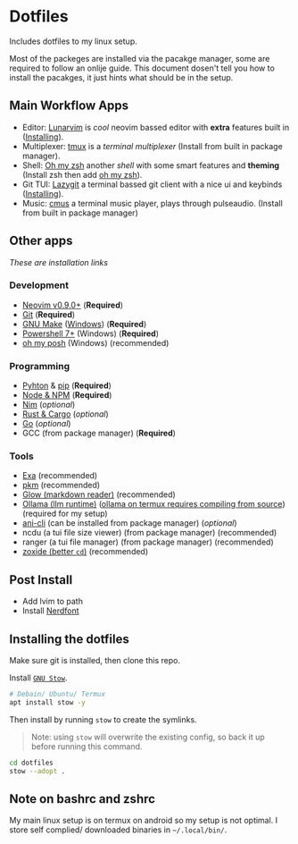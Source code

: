 # Dotfiles
Includes dotfiles to my linux setup.

Most of the packeges are installed via the pacakge manager, some are required to follow an onlije guide. 
This document dosen't tell you how to install the pacakges, 
it just hints what should be in the setup.

## Main Workflow Apps
- Editor: [Lunarvim](https://lunarvim.org/) is *cool* neovim bassed editor with **extra** features built in ([Installing](https://www.lunarvim.org/docs/installation)).
- Multiplexer: [tmux](https://github.com/tmux/tmux) is a *terminal multiplexer* (Install from built in package manager).
- Shell: [Oh my zsh](https://ohmyz.sh/) another *shell* with some smart features and **theming** (Install zsh then add [oh my zsh](https://github.com/ohmyzsh/ohmyzsh/wiki#welcome-to-oh-my-zsh)).
- Git TUI: [Lazygit](https://github.com/jesseduffield/lazygit) a terminal bassed git client with a nice ui and keybinds ([Installing](https://github.com/jesseduffield/lazygit#installation)).
- Music: [cmus](https://cmus.github.io/) a terminal music player, plays through pulseaudio. (Install from built in package manager)

## Other apps
*These are installation links*

### Development
- [Neovim v0.9.0+](https://github.com/neovim/neovim/wiki/Installing-Neovim) (**Required**)
- [Git](https://cli.github.com/) (**Required**)
- [GNU Make](https://www.gnu.org/software/make/) ([Windows](https://gnuwin32.sourceforge.net/packages/make.htm)) (**Required**)
- [Powershell 7+](https://learn.microsoft.com/en-us/powershell/scripting/whats-new/migrating-from-windows-powershell-51-to-powershell-7?view=powershell-7.2) (Windows) (**Required**)
- [oh my posh](https://ohmyposh.dev/) (Windows) (recommended)

### Programming
- [Pyhton](https://www.python.org/) & [pip](https://pypi.org/project/pip/) (**Required**)
- [Node & NPM](https://nodejs.org/) (**Required**)
- [Nim](https://nim-lang.org/install.html) (*optional*)
- [Rust & Cargo](https://www.rust-lang.org/tools/install) (*optional*)
- [Go](https://go.dev/) (*optional*)
- GCC (from package manager) (**Required**)

### Tools
- [Exa](https://the.exa.website/) (recommended)
- [pkm](https://github.com/wick3dr0se/pkm) (recommended)
- [Glow (markdown reader)](https://github.com/charmbracelet/glow) (recommended)
- [Ollama (llm runtime)](https://github.com/ollama/ollama) ([ollama on termux requires compiling from source](https://gitlab.com/-/snippets/3682973)) (required for my setup) 
- [ani-cli](https://github.com/pystardust/ani-cli) (can be installed from package manager) (*optional*)
- ncdu (a tui file size viewer) (from package manager) (recommended)
- ranger (a tui file manager) (from package manager) (recommended)
- [zoxide (better `cd`)](https://github.com/ajeetdsouza/zoxide) (recommended)

## Post Install
- Add lvim to path
- Install [Nerdfont](https://www.nerdfonts.com/)

## Installing the dotfiles
Make sure git is installed, then clone this repo.

Install [`GNU Stow`](https://www.gnu.org/software/stow/).
```bash
# Debain/ Ubuntu/ Termux
apt install stow -y
```
Then install by running `stow` to create the symlinks.
> Note: using `stow` will overwrite the existing config, 
so back it up before running this command.
```bash
cd dotfiles
stow --adopt .
```

## Note on bashrc and zshrc
My main linux setup is on termux on android so my setup is not optimal.
I store self complied/ downloaded binaries in `~/.local/bin/`.  

